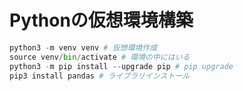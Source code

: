 # Pythonの仮想環境構築

```python
python3 -m venv venv # 仮想環境作成
source venv/bin/activate # 環境の中にはいる
python3 -m pip install --upgrade pip # pip upgrade
pip3 install pandas # ライブラリインストール
```

